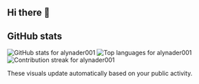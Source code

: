 ## Hi there 👋

## GitHub stats

![GitHub stats for alynader001](https://github-readme-stats.vercel.app/api?username=alynader001&show_icons=true&theme=transparent)
![Top languages for alynader001](https://github-readme-stats.vercel.app/api/top-langs/?username=alynader001&layout=compact&theme=transparent&langs_count=8)
![Contribution streak for alynader001](https://streak-stats.demolab.com?user=alynader001&theme=transparent&hide_border=true)

These visuals update automatically based on your public activity.

<!--
**alynader001/alynader001** is a ✨ _special_ ✨ repository because its `README.md` (this file) appears on your GitHub profile.

Here are some ideas to get you started:

- 🔭 I’m currently working on ...
- 🌱 I’m currently learning ...
- 👯 I’m looking to collaborate on ...
- 🤔 I’m looking for help with ...
- 💬 Ask me about ...
- 📫 How to reach me: ...
- 😄 Pronouns: ...
- ⚡ Fun fact: ...
-->
